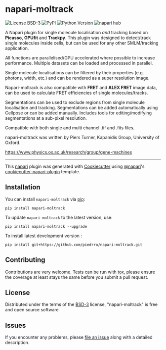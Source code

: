 # napari-moltrack

[![License BSD-3](https://img.shields.io/pypi/l/napari-moltrack.svg?color=green)](https://github.com/piedrro/napari-moltrack/raw/main/LICENSE)
[![PyPI](https://img.shields.io/pypi/v/napari-moltrack.svg?color=green)](https://pypi.org/project/napari-moltrack)
[![Python Version](https://img.shields.io/pypi/pyversions/napari-moltrack.svg?color=green)](https://python.org)
[![napari hub](https://img.shields.io/endpoint?url=https://api.napari-hub.org/shields/napari-moltrack)](https://napari-hub.org/plugins/napari-moltrack)

A Napari plugin for single molecule localisation *and* tracking based on **Picasso**, **GPUfit** and **Trackpy**.
This plugin was designed to detect/track single molecules inside cells, but can be used for any other SMLM/tracking application.

All functions are parallelised/GPU accelerated where possible to increase performance.
Multiple datasets can be loaded and processed in parallel.

Single molecule localisations can be filtered by their properties (e.g. photons, width, etc.) and can be rendered as a super resolution image.

Napari-moltrack is also compatible with **FRET** and **ALEX FRET** image data, can be used to calculate FRET efficiencies of single molecules/tracks.

Segmentations can be used to exclude regions from single molecule localisation and tracking.
Segmentations can be added automatically using Cellpose or can be added manually. Includes tools for editing/modifying segmentations at a sub-pixel resolution.

Compatible with both single and multi channel .tif and .fits files.

napari-moltrack was written by Piers Turner, Kapanidis Group, University of Oxford.

https://www.physics.ox.ac.uk/research/group/gene-machines

----------------------------------

This [napari] plugin was generated with [Cookiecutter] using [@napari]'s [cookiecutter-napari-plugin] template.

<!--
Don't miss the full getting started guide to set up your new package:
https://github.com/napari/cookiecutter-napari-plugin#getting-started

and review the napari docs for plugin developers:
https://napari.org/stable/plugins/index.html
-->

## Installation

You can install `napari-moltrack` via [pip]:

    pip install napari-moltrack

To update `napari-moltrack` to the latest version, use:

    pip install napari-moltrack --upgrade

To install latest development version :

    pip install git+https://github.com/piedrro/napari-moltrack.git

## Contributing

Contributions are very welcome. Tests can be run with [tox], please ensure
the coverage at least stays the same before you submit a pull request.

## License

Distributed under the terms of the [BSD-3] license,
"napari-moltrack" is free and open source software

## Issues

If you encounter any problems, please [file an issue] along with a detailed description.

[napari]: https://github.com/napari/napari
[Cookiecutter]: https://github.com/audreyr/cookiecutter
[@napari]: https://github.com/napari
[MIT]: http://opensource.org/licenses/MIT
[BSD-3]: http://opensource.org/licenses/BSD-3-Clause
[GNU GPL v3.0]: http://www.gnu.org/licenses/gpl-3.0.txt
[GNU LGPL v3.0]: http://www.gnu.org/licenses/lgpl-3.0.txt
[Apache Software License 2.0]: http://www.apache.org/licenses/LICENSE-2.0
[Mozilla Public License 2.0]: https://www.mozilla.org/media/MPL/2.0/index.txt
[cookiecutter-napari-plugin]: https://github.com/napari/cookiecutter-napari-plugin

[file an issue]: https://github.com/piedrro/napari-moltrack/issues

[napari]: https://github.com/napari/napari
[tox]: https://tox.readthedocs.io/en/latest/
[pip]: https://pypi.org/project/pip/
[PyPI]: https://pypi.org/
